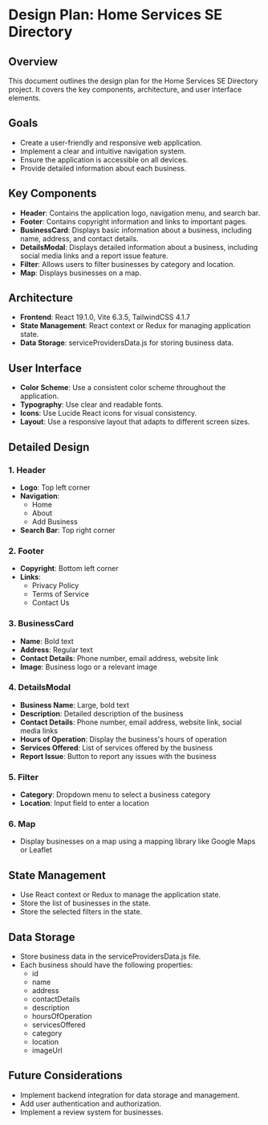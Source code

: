# Design Plan: Home Services SE Directory

## Overview
This document outlines the design plan for the Home Services SE Directory project. It covers the key components, architecture, and user interface elements.

## Goals
- Create a user-friendly and responsive web application.
- Implement a clear and intuitive navigation system.
- Ensure the application is accessible on all devices.
- Provide detailed information about each business.

## Key Components
- **Header**: Contains the application logo, navigation menu, and search bar.
- **Footer**: Contains copyright information and links to important pages.
- **BusinessCard**: Displays basic information about a business, including name, address, and contact details.
- **DetailsModal**: Displays detailed information about a business, including social media links and a report issue feature.
- **Filter**: Allows users to filter businesses by category and location.
- **Map**: Displays businesses on a map.

## Architecture
- **Frontend**: React 19.1.0, Vite 6.3.5, TailwindCSS 4.1.7
- **State Management**: React context or Redux for managing application state.
- **Data Storage**: serviceProvidersData.js for storing business data.

## User Interface
- **Color Scheme**: Use a consistent color scheme throughout the application.
- **Typography**: Use clear and readable fonts.
- **Icons**: Use Lucide React icons for visual consistency.
- **Layout**: Use a responsive layout that adapts to different screen sizes.

## Detailed Design

### 1. Header
- **Logo**: Top left corner
- **Navigation**:
  - Home
  - About
  - Add Business
- **Search Bar**: Top right corner

### 2. Footer
- **Copyright**: Bottom left corner
- **Links**:
  - Privacy Policy
  - Terms of Service
  - Contact Us

### 3. BusinessCard
- **Name**: Bold text
- **Address**: Regular text
- **Contact Details**: Phone number, email address, website link
- **Image**: Business logo or a relevant image

### 4. DetailsModal
- **Business Name**: Large, bold text
- **Description**: Detailed description of the business
- **Contact Details**: Phone number, email address, website link, social media links
- **Hours of Operation**: Display the business's hours of operation
- **Services Offered**: List of services offered by the business
- **Report Issue**: Button to report any issues with the business

### 5. Filter
- **Category**: Dropdown menu to select a business category
- **Location**: Input field to enter a location

### 6. Map
- Display businesses on a map using a mapping library like Google Maps or Leaflet

## State Management
- Use React context or Redux to manage the application state.
- Store the list of businesses in the state.
- Store the selected filters in the state.

## Data Storage
- Store business data in the serviceProvidersData.js file.
- Each business should have the following properties:
  - id
  - name
  - address
  - contactDetails
  - description
  - hoursOfOperation
  - servicesOffered
  - category
  - location
  - imageUrl

## Future Considerations
- Implement backend integration for data storage and management.
- Add user authentication and authorization.
- Implement a review system for businesses.
